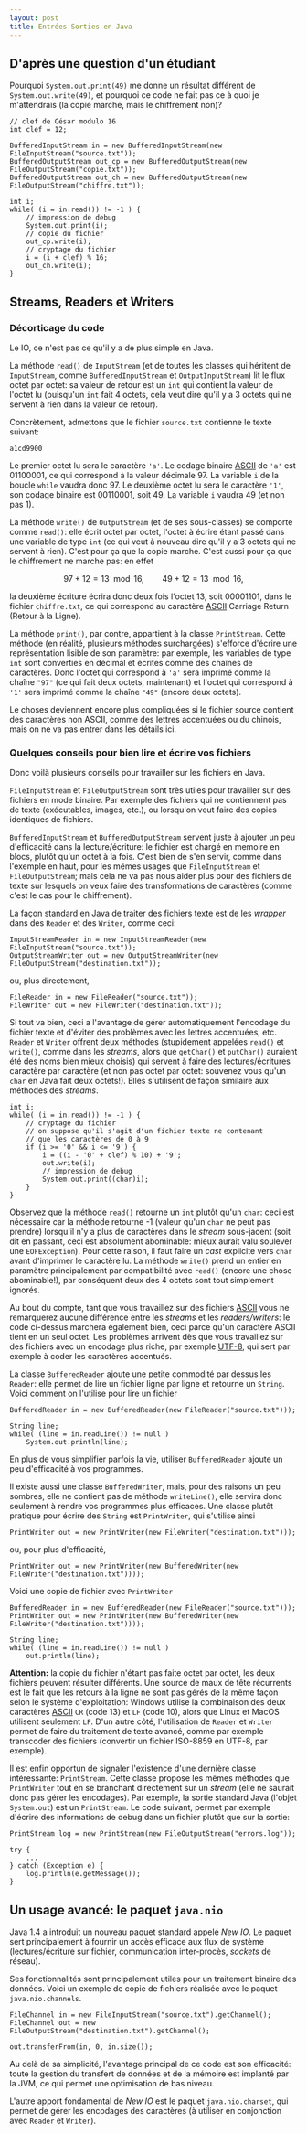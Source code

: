 ```yaml
---
layout: post
title: Entrées-Sorties en Java
---
```


## D'après une question d'un étudiant

Pourquoi `System.out.print(49)`  me donne un résultat différent de `System.out.write(49)`, et pourquoi ce code ne fait pas ce à quoi je m'attendrais (la copie marche, mais le chiffrement non)?

~~~
// clef de César modulo 16
int clef = 12;

BufferedInputStream in = new BufferedInputStream(new FileInputStream("source.txt"));
BufferedOutputStream out_cp = new BufferedOutputStream(new FileOutputStream("copie.txt"));
BufferedOutputStream out_ch = new BufferedOutputStream(new FileOutputStream("chiffre.txt"));

int i;
while( (i = in.read()) != -1 ) {
    // impression de debug
    System.out.print(i);
    // copie du fichier
    out_cp.write(i);
    // cryptage du fichier
    i = (i + clef) % 16;
    out_ch.write(i);
}
~~~


## Streams, Readers et Writers

### Décorticage du code

Le IO, ce n'est pas ce qu'il y a de plus simple en Java.

La méthode `read()` de `InputStream` (et de toutes les classes qui héritent de `InputStream`, comme `BufferedInputStream` et `OutputInputStream`) lit le flux octet par octet: sa valeur de retour est un `int` qui contient la valeur de l'octet lu (puisqu'un `int` fait 4 octets, cela veut dire qu'il y a 3 octets qui ne servent à rien dans la valeur de retour).

Concrètement, admettons que le fichier `source.txt` contienne le texte suivant:

    a1cd9900

Le premier octet lu sera le caractère `'a'`. Le codage binaire [ASCII](http://fr.wikipedia.org/wiki/American_Standard_Code_for_Information_Interchange) de `'a'` est 01100001, ce qui correspond à la valeur décimale 97. La variable `i` de la boucle `while` vaudra donc 97. Le deuxième octet lu sera le caractère `'1'`, son codage binaire est 00110001, soit 49. La variable `i` vaudra 49 (et non pas 1).

La méthode `write()` de `OutputStream` (et de ses sous-classes) se comporte comme `read()`: elle écrit octet par octet, l'octet à écrire étant passé dans une variable de type `int` (ce qui veut à nouveau dire qu'il y a 3 octets qui ne servent à rien). C'est pour ça que la copie marche. C'est aussi pour ça que le chiffrement ne marche pas: en effet

$$97+12 =13\mod 16,\qquad 49+12=13\mod 16,$$

la deuxième écriture écrira donc deux fois l'octet 13, soit 00001101, dans le fichier `chiffre.txt`, ce qui correspond au caractère [ASCII](http://fr.wikipedia.org/wiki/American_Standard_Code_for_Information_Interchange) Carriage Return (Retour à la Ligne).

La méthode `print()`, par contre, appartient à la classe `PrintStream`. Cette méthode (en réalité, plusieurs méthodes surchargées) s'efforce d'écrire une représentation lisible de son paramètre: par exemple, les variables de type `int` sont converties en décimal et écrites comme des chaînes de caractères. Donc l'octet qui correspond à `'a'` sera imprimé comme la chaîne `"97"` (ce qui fait deux octets, maintenant) et l'octet qui correspond à `'1'` sera imprimé comme la chaîne `"49"` (encore deux octets).

Le choses deviennent encore plus compliquées si le fichier source contient des caractères non ASCII, comme des lettres accentuées ou du chinois, mais on ne va pas entrer dans les détails ici.


### Quelques conseils pour bien lire et écrire vos fichiers

Donc voilà plusieurs conseils pour travailler sur les fichiers en Java.

`FileInputStream` et `FileOutputStream` sont très utiles pour travailler sur des fichiers en mode binaire. Par exemple des fichiers qui ne contiennent pas de texte (exécutables, images, etc.), ou lorsqu'on veut faire des copies identiques de fichiers.

`BufferedInputStream` et `BufferedOutputStream` servent juste à ajouter un peu d'efficacité dans la lecture/écriture: le fichier est chargé en memoire en blocs, plutôt qu'un octet à la fois. C'est bien de s'en servir, comme dans l'exemple en haut, pour les mêmes usages que `FileInputStream` et `FileOutputStream`; mais cela ne va pas nous aider plus pour des fichiers de texte sur lesquels on veux faire des transformations de caractères (comme c'est le cas pour le chiffrement).

La façon standard en Java de traiter des fichiers texte est de les *wrapper* dans des `Reader` et des `Writer`, comme ceci:

~~~
InputStreamReader in = new InputStreamReader(new FileInputStream("source.txt"));
OutputStreamWriter out = new OutputStreamWriter(new FileOutputStream("destination.txt"));
~~~
  
ou, plus directement,

~~~
FileReader in = new FileReader("source.txt"));
FileWriter out = new FileWriter("destination.txt"));
~~~

Si tout va bien, ceci a l'avantage de gérer automatiquement l'encodage du fichier texte et d'éviter des problèmes avec les lettres accentuées, etc. `Reader` et `Writer` offrent deux méthodes (stupidement appelées `read()` et `write()`, comme dans les *streams*, alors que `getChar()` et `putChar()` auraient été des noms bien mieux choisis) qui servent à faire des lectures/écritures caractère par caractère (et non pas octet par octet: souvenez vous qu'un `char` en Java fait deux octets!). Elles s'utilisent de façon similaire aux méthodes des *streams*.

~~~
int i;
while( (i = in.read()) != -1 ) {
    // cryptage du fichier
    // on suppose qu'il s'agit d'un fichier texte ne contenant
    // que les caractères de 0 à 9
    if (i >= '0' && i <= '9') {
        i = ((i - '0' + clef) % 10) + '9';
        out.write(i);
        // impression de debug
        System.out.print((char)i);
    }
}
~~~

Observez que la méthode `read()` retourne un `int` plutôt qu'un `char`: ceci est nécessaire car la méthode retourne -1 (valeur qu'un `char` ne peut pas prendre) lorsqu'il n'y a plus de caractères dans le *stream* sous-jacent (soit dit en passant, ceci est absolument abominable: mieux aurait valu soulever une `EOFException`). Pour cette raison, il faut faire un *cast* explicite vers `char` avant d'imprimer le caractère lu. La méthode `write()` prend un entier en paramètre principalement par compatibilité avec `read()` (encore une chose abominable!), par conséquent deux des 4 octets sont tout simplement ignorés.

Au bout du compte, tant que vous travaillez sur des fichiers [ASCII](http://fr.wikipedia.org/wiki/American_Standard_Code_for_Information_Interchange) vous ne remarquerez aucune différence entre les *streams* et les *readers/writers*: le code ci-dessus marchera également bien, ceci parce qu'un caractère ASCII tient en un seul octet. Les problèmes arrivent dès que vous travaillez sur des fichiers avec un encodage plus riche, par exemple [UTF-8](http://fr.wikipedia.org/wiki/Utf8), qui sert par exemple à coder les caractères accentués.

La classe `BufferedReader` ajoute une petite commodité par dessus les `Reader`: elle permet de lire un fichier ligne par ligne et retourne un `String`. Voici comment on l'utilise pour lire un fichier


~~~
BufferedReader in = new BufferedReader(new FileReader("source.txt")));

String line;
while( (line = in.readLine()) != null )
    System.out.println(line);
~~~

En plus de vous simplifier parfois la vie, utiliser `BufferedReader` ajoute un peu d'efficacité à vos programmes.

Il existe aussi une classe `BufferedWriter`, mais, pour des raisons un peu sombres, elle ne contient pas de méthode `writeLine()`, elle servira donc seulement à rendre vos programmes plus efficaces. Une classe plutôt pratique pour écrire des `String` est `PrintWriter`, qui s'utilise ainsi

~~~
PrintWriter out = new PrintWriter(new FileWriter("destination.txt")));
~~~

ou, pour plus d'efficacité,

~~~
PrintWriter out = new PrintWriter(new BufferedWriter(new FileWriter("destination.txt"))));
~~~

Voici une copie de fichier avec `PrintWriter`

~~~
BufferedReader in = new BufferedReader(new FileReader("source.txt")));
PrintWriter out = new PrintWriter(new BufferedWriter(new FileWriter("destination.txt"))));

String line;
while( (line = in.readLine()) != null )
    out.println(line);
~~~

**Attention:** la copie du fichier n'étant pas faite octet par octet, les deux fichiers peuvent résulter différents. Une source de maux de tête récurrents est le fait que les retours à la ligne ne sont pas gérés de la même façon selon le système d'exploitation: Windows utilise la combinaison des deux caractères [ASCII](http://fr.wikipedia.org/wiki/American_Standard_Code_for_Information_Interchange) `CR` (code 13) et `LF` (code 10), alors que Linux et MacOS utilisent seulement `LF`. D'un autre côté, l'utilisation de `Reader` et `Writer` permet de faire du traitement de texte avancé, comme par exemple transcoder des fichiers (convertir un fichier ISO-8859 en UTF-8, par exemple).

Il est enfin opportun de signaler l'existence d'une dernière classe intéressante: `PrintStream`. Cette classe propose les mêmes méthodes que `PrintWriter` tout en se branchant directement sur un *stream* (elle ne saurait donc pas gérer les encodages). Par exemple, la sortie standard Java (l'objet `System.out`) est un `PrintStream`. Le code suivant, permet par exemple d'écrire des informations de debug dans un fichier plutôt que sur la sortie:

~~~
PrintStream log = new PrintStream(new FileOutputStream("errors.log"));

try {
    ...
} catch (Exception e) {
    log.println(e.getMessage());
}
~~~


## Un usage avancé: le paquet `java.nio`

Java 1.4 a introduit un nouveau paquet standard appelé *New IO*. Le paquet sert principalement à fournir un accès efficace aux flux de système (lectures/écriture sur fichier, communication inter-procès, *sockets* de réseau).

Ses fonctionnalités sont principalement utiles pour un traitement binaire des données. Voici un exemple de copie de fichiers réalisée avec le paquet `java.nio.channels`.

~~~
FileChannel in = new FileInputStream("source.txt").getChannel();
FileChannel out = new FileOutputStream("destination.txt").getChannel();

out.transferFrom(in, 0, in.size());
~~~

Au delà de sa simplicité, l'avantage principal de ce code est son efficacité: toute la gestion du transfert de données et de la mémoire est implanté par la JVM, ce qui permet une optimisation de bas niveau.

L'autre apport fondamental de *New IO* est le paquet `java.nio.charset`, qui permet de gérer les encodages des caractères (à utiliser en conjonction avec `Reader` et `Writer`).
